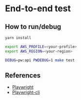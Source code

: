 
# End-to-end test

## How to run/debug

```sh
yarn install

export AWS_PROFILE=<your-profile>
export AWS_REGION=<your-region>

DEBUG=pw:api PWDEBUG=1 make test
```

## References

* [Playwright](https://playwright.dev/docs/intro)
* [Playwright-cli](https://www.npmjs.com/package/playwright-cli)
